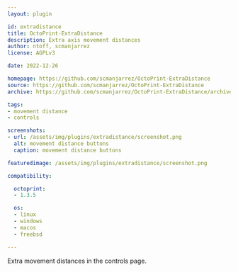 ```yaml
---
layout: plugin

id: extradistance
title: OctoPrint-ExtraDistance
description: Extra axis movement distances
author: ntoff, scmanjarrez
license: AGPLv3

date: 2022-12-26

homepage: https://github.com/scmanjarrez/OctoPrint-ExtraDistance
source: https://github.com/scmanjarrez/OctoPrint-ExtraDistance
archive: https://github.com/scmanjarrez/OctoPrint-ExtraDistance/archive/master.zip

tags:
- movement distance
- controls

screenshots:
- url: /assets/img/plugins/extradistance/screenshot.png
  alt: movement distance buttons
  caption: movement distance buttons

featuredimage: /assets/img/plugins/extradistance/screenshot.png

compatibility:

  octoprint:
  - 1.3.5

  os:
  - linux
  - windows
  - macos
  - freebsd

---
```


Extra movement distances in the controls page.
